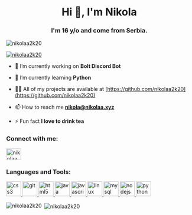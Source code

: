 

<h1 align="center">Hi 👋, I'm Nikola</h1>

<h3 align="center">I'm 16 y/o and come from Serbia.</h3>

<p align="left"> <img src="https://komarev.com/ghpvc/?username=nikolaa2k20&label=Profile%20views&color=0e75b6&style=flat" alt="nikolaa2k20" /> </p>

<p align="left"> <a href="https://github.com/ryo-ma/github-profile-trophy"><img src="https://github-profile-trophy.vercel.app/?username=nikolaa2k20" alt="nikolaa2k20" /></a> </p>

- 🔭 I’m currently working on **Bolt Discord Bot**

- 🌱 I’m currently learning **Python**

- 👨‍💻 All of my projects are available at [https://github.com/nikolaa2k20](https://github.com/nikolaa2k20)

- 📫 How to reach me **nikola@nikolaa.xyz**

- ⚡ Fun fact **I love to drink tea**

<h3 align="left">Connect with me:</h3>

<p align="left">

<a href="https://twitter.com/nikolaa2k20" target="blank"><img align="center" src="https://cdn.jsdelivr.net/npm/simple-icons@3.0.1/icons/twitter.svg" alt="nikolaa2k20" height="30" width="40" /></a>

</p>

<h3 align="left">Languages and Tools:</h3>

<p align="left"> <a href="https://www.w3schools.com/css/" target="_blank"> <img src="https://devicons.github.io/devicon/devicon.git/icons/css3/css3-original-wordmark.svg" alt="css3" width="40" height="40"/> </a> <a href="https://git-scm.com/" target="_blank"> <img src="https://www.vectorlogo.zone/logos/git-scm/git-scm-icon.svg" alt="git" width="40" height="40"/> </a> <a href="https://www.w3.org/html/" target="_blank"> <img src="https://devicons.github.io/devicon/devicon.git/icons/html5/html5-original-wordmark.svg" alt="html5" width="40" height="40"/> </a> <a href="https://www.java.com" target="_blank"> <img src="https://devicons.github.io/devicon/devicon.git/icons/java/java-original-wordmark.svg" alt="java" width="40" height="40"/> </a> <a href="https://developer.mozilla.org/en-US/docs/Web/JavaScript" target="_blank"> <img src="https://devicons.github.io/devicon/devicon.git/icons/javascript/javascript-original.svg" alt="javascript" width="40" height="40"/> </a> <a href="https://www.linux.org/" target="_blank"> <img src="https://devicons.github.io/devicon/devicon.git/icons/linux/linux-original.svg" alt="linux" width="40" height="40"/> </a> <a href="https://www.mysql.com/" target="_blank"> <img src="https://devicons.github.io/devicon/devicon.git/icons/mysql/mysql-original-wordmark.svg" alt="mysql" width="40" height="40"/> </a> <a href="https://nodejs.org" target="_blank"> <img src="https://devicons.github.io/devicon/devicon.git/icons/nodejs/nodejs-original-wordmark.svg" alt="nodejs" width="40" height="40"/> </a> <a href="https://www.python.org" target="_blank"> <img src="https://devicons.github.io/devicon/devicon.git/icons/python/python-original.svg" alt="python" width="40" height="40"/> </a> </p>

<p><img align="left" src="https://github-readme-stats.vercel.app/api/top-langs?username=nikolaa2k20&show_icons=true&locale=en&layout=compact" alt="nikolaa2k20" /></p>

<p>&nbsp;<img align="center" src="https://github-readme-stats.vercel.app/api?username=nikolaa2k20&show_icons=true&locale=en" alt="nikolaa2k20" /></p>
